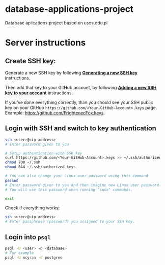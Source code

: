 # database-applications-project
Database aplications project based on usos.edu.pl

# Server instructions

## Create SSH key: 

Generate a new SSH key by following [**Generating a new SSH key**](https://docs.github.com/en/authentication/connecting-to-github-with-ssh/generating-a-new-ssh-key-and-adding-it-to-the-ssh-agent#generating-a-new-ssh-key) instructions. 

Then add that key to your GitHub account, by following [**Adding a new SSH key to your account**](https://docs.github.com/en/authentication/connecting-to-github-with-ssh/adding-a-new-ssh-key-to-your-github-account#adding-a-new-ssh-key-to-your-account) instructions. 

If you've done everything correctly, than you should see your SSH public key on your GitHub `https://github.com/<Your-GitHub-Account>.keys` page. Example: https://github.com/FrightenedFox.keys.

## Login with SSH and switch to key authentication

```bash
ssh <user>@<ip-address>
# Enter password given to you

# Setup authentication with SSH key
curl https://github.com/<Your-GitHub-Account>.keys >> ~/.ssh/authorized_keys
chmod 700 ~/.ssh
chmod 644 ~/.ssh/authorized_keys

# You can also change your Linux user password using this command
passwd
# Enter password given to you and then imagine new Linux user password. 
# You will use this password when running "sudo" commands. 

exit
```

Check if everything works:

```bash
ssh <user>@<ip-address>
# Enter passphrase (password) you assigned to your SSH key.
```

## Login into `psql`

```bash
psql -U <user> -d <database>
# For example 
psql -U ncyran -d postgres
```
